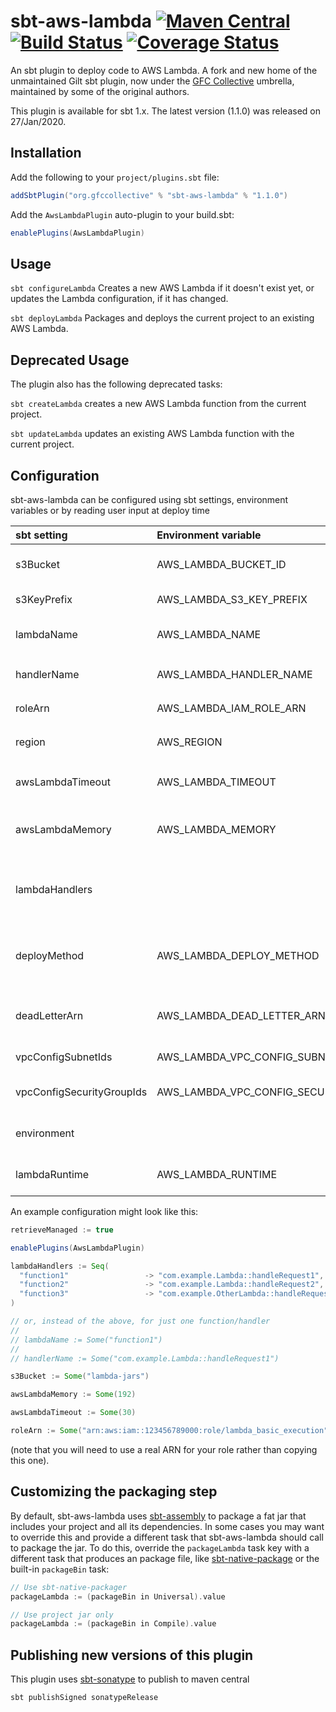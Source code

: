 # sbt-aws-lambda [![Maven Central](https://maven-badges.herokuapp.com/maven-central/org.gfccollective/sbt-aws-lambda/badge.svg?style=plastic)](https://maven-badges.herokuapp.com/maven-central/org.gfccollective/sbt-aws-lambda) [![Build Status](https://github.com/gfc-collective/sbt-aws-lambda/workflows/Scala%20CI/badge.svg)](https://github.com/gfc-collective/sbt-aws-lambda/actions) [![Coverage Status](https://coveralls.io/repos/gfc-collective/sbt-aws-lambda/badge.svg?branch=master&service=github)](https://coveralls.io/github/gfc-collective/sbt-aws-lambda?branch=master)

An sbt plugin to deploy code to AWS Lambda.
A fork and new home of the unmaintained Gilt sbt plugin, now under the [GFC Collective](https://github.com/gfc-collective) umbrella, maintained by some of the original authors.

This plugin is available for sbt 1.x. The latest version (1.1.0) was released on 27/Jan/2020.

Installation
------------

Add the following to your `project/plugins.sbt` file:

```scala
addSbtPlugin("org.gfccollective" % "sbt-aws-lambda" % "1.1.0")
```

Add the `AwsLambdaPlugin` auto-plugin to your build.sbt:

```scala
enablePlugins(AwsLambdaPlugin)
```



Usage
-------------

`sbt configureLambda` Creates a new AWS Lambda if it doesn't exist yet, or updates the Lambda configuration, if it has changed.

`sbt deployLambda` Packages and deploys the current project to an existing AWS Lambda.

Deprecated Usage
-------------

The plugin also has the following deprecated tasks:

`sbt createLambda` creates a new AWS Lambda function from the current project.

`sbt updateLambda` updates an existing AWS Lambda function with the current project.


Configuration
-------------

sbt-aws-lambda can be configured using sbt settings, environment variables or by reading user input at deploy time

| sbt setting   | Environment variable      |  Description |
|:----------|:----------|:---------------|
| s3Bucket |  AWS_LAMBDA_BUCKET_ID | The name of an S3 bucket where the lambda code will be stored |
| s3KeyPrefix | AWS_LAMBDA_S3_KEY_PREFIX | The prefix to the S3 key where the jar will be uploaded |
| lambdaName |    AWS_LAMBDA_NAME   |   The name to use for this AWS Lambda function. Defaults to the project name |
| handlerName | AWS_LAMBDA_HANDLER_NAME |    Java class name and method to be executed, e.g. `com.example.Lambda::myMethod` |
| roleArn | AWS_LAMBDA_IAM_ROLE_ARN |The [ARN](http://docs.aws.amazon.com/general/latest/gr/aws-arns-and-namespaces.html "AWS ARN documentation") of an [IAM](https://aws.amazon.com/iam/ "AWS IAM documentation") role to use when creating a new Lambda |
| region |  AWS_REGION | The name of the AWS region to connect to. Defaults to `us-east-1` |
| awsLambdaTimeout | AWS_LAMBDA_TIMEOUT | The Lambda timeout in seconds (1-900). Defaults to AWS default. |
| awsLambdaMemory | AWS_LAMBDA_MEMORY | The amount of memory in MB for the Lambda function (128-1536, multiple of 64). Defaults to AWS default. |
| lambdaHandlers |              | Sequence of Lambda names to handler functions (for multiple lambda methods per project). Overrides `lambdaName` and `handlerName` if present. | 
| deployMethod | AWS_LAMBDA_DEPLOY_METHOD | The preferred method for uploading the jar, either `S3` for uploading to AWS S3 or `DIRECT` for direct upload to AWS Lambda |
| deadLetterArn | AWS_LAMBDA_DEAD_LETTER_ARN | The [ARN](http://docs.aws.amazon.com/general/latest/gr/aws-arns-and-namespaces.html "AWS ARN documentation") of the Lambda function's dead letter SQS queue or SNS topic, to receive unprocessed messages |
| vpcConfigSubnetIds | AWS_LAMBDA_VPC_CONFIG_SUBNET_IDS | Comma separated list of subnet IDs for the VPC |
| vpcConfigSecurityGroupIds | AWS_LAMBDA_VPC_CONFIG_SECURITY_GROUP_IDS | Comma separated list of security group IDs for the VPC |
| environment  |                | Seq[(String, String)] of environment variables to set in the lambda function |
| lambdaRuntime | AWS_LAMBDA_RUNTIME | The Lambda Runtime to use. Currently supported values are "java8" and "java11" |

An example configuration might look like this:


```scala
retrieveManaged := true

enablePlugins(AwsLambdaPlugin)

lambdaHandlers := Seq(
  "function1"                 -> "com.example.Lambda::handleRequest1",
  "function2"                 -> "com.example.Lambda::handleRequest2",
  "function3"                 -> "com.example.OtherLambda::handleRequest3"
)

// or, instead of the above, for just one function/handler
//
// lambdaName := Some("function1")
//
// handlerName := Some("com.example.Lambda::handleRequest1")

s3Bucket := Some("lambda-jars")

awsLambdaMemory := Some(192)

awsLambdaTimeout := Some(30)

roleArn := Some("arn:aws:iam::123456789000:role/lambda_basic_execution")

```
(note that you will need to use a real ARN for your role rather than copying this one).


Customizing the packaging step
------------------------------

By default, sbt-aws-lambda uses [sbt-assembly](https://github.com/sbt/sbt-assembly) to package a fat jar that includes your project and all its dependencies. 
In some cases you may want to override this and provide a different task that sbt-aws-lambda should call to package the jar. To do this, override the `packageLambda` task key with a different task that produces an package file, 
like [sbt-native-package](https://github.com/sbt/sbt-native-packager) or the built-in `packageBin` task:

```scala
// Use sbt-native-packager
packageLambda := (packageBin in Universal).value

``` 
```scala
// Use project jar only
packageLambda := (packageBin in Compile).value

``` 
 
Publishing new versions of this plugin
--------------------------------------

This plugin uses [sbt-sonatype](https://github.com/xerial/sbt-sonatype) to publish to maven central

```
sbt publishSigned sonatypeRelease
```
